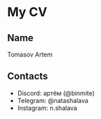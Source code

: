 # My CV

## Name

Tomasov Artem

## Contacts

* Discord: артём (@binmite)
* Telegram: @natashalava
* Instagram: n.shalava

